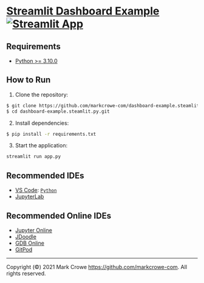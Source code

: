 # [Streamlit Dashboard Example](https://github.com/markcrowe-com/Dashboard.steamlit.py/) [![Streamlit App](https://static.streamlit.io/badges/streamlit_badge_black_white.svg)](https://share.streamlit.io/markcrowe-com/dashboard-example.steamlit.py/master/app.py) 

## Requirements
- [Python >= 3.10.0](https://www.python.org/downloads/)


## How to Run

1. Clone the repository:
```bash
$ git clone https://github.com/markcrowe-com/dashboard-example.steamlit.py.git
$ cd dashboard-example.steamlit.py.git
```

2. Install dependencies:
```bash
$ pip install -r requirements.txt
```

3. Start the application:
```bash
streamlit run app.py
```

## Recommended IDEs
- [VS Code](https://code.visualstudio.com/): [`Python`](https://code.visualstudio.com/docs/languages/python)
- [JupyterLab](https://jupyter.org/install.html)

## Recommended Online IDEs
- [Jupyter Online](https://jupyter.org/try)
- [JDoodle](https://www.jdoodle.com/python3-programming-online/)
- [GDB Online](https://www.onlinegdb.com/online_python_debugger)
- [GitPod](https://gitpod.io/)

___
Copyright (&copy;) 2021 Mark Crowe <https://github.com/markcrowe-com>. All rights reserved.

